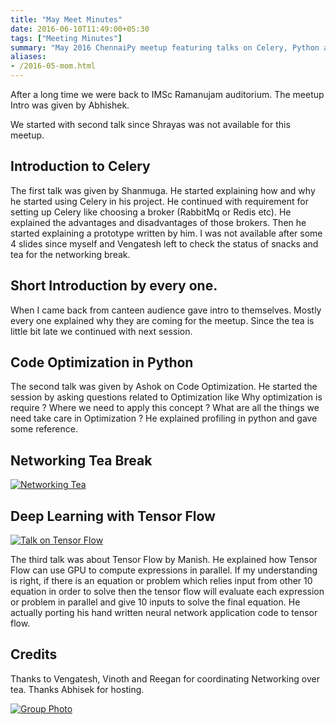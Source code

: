 ```yaml
---
title: "May Meet Minutes"
date: 2016-06-10T11:49:00+05:30
tags: ["Meeting Minutes"]
summary: "May 2016 ChennaiPy meetup featuring talks on Celery, Python applications, and discussions."
aliases:
- /2016-05-mom.html
---
```


After a long time we were back to IMSc Ramanujam auditorium.  The
meetup Intro was given by Abhishek.

We started with second talk since Shrayas was not available for this
meetup.

## Introduction to Celery

The first talk was given by Shanmuga. He started explaining how and
why he started using Celery in his project. He continued with
requirement for setting up Celery like choosing a broker (RabbitMq or
Redis etc). He explained the advantages and disadvantages of those
brokers. Then he started explaining a prototype written by him.  I was
not available after some 4 slides since myself and Vengatesh left to
check the status of snacks and tea for the networking break.

## Short Introduction by every one.

When I came back from canteen audience gave intro to themselves.
Mostly every one explained why they are coming for the meetup.
Since the tea is little bit late we continued with next session.

## Code Optimization in Python

The second talk was given by Ashok on Code Optimization.  He started
the session by asking questions related to Optimization like Why
optimization is require ? Where we need to apply this concept ?  What
are all the things we need take care in Optimization ?  He explained
profiling in python and gave some reference.

## Networking Tea Break

<a
href="https://a248.e.akamai.net/secure.meetupstatic.com/photos/event/1/7/1/3/600_450545907.jpeg"><img
src="https://a248.e.akamai.net/secure.meetupstatic.com/photos/event/1/7/1/3/event_450545907.jpeg"
alt="Networking Tea"/></a>

## Deep Learning with Tensor Flow

<a href="https://a248.e.akamai.net/secure.meetupstatic.com/photos/event/1/7/3/4/600_450545940.jpeg"><img
src="https://a248.e.akamai.net/secure.meetupstatic.com/photos/event/1/7/3/4/event_450545940.jpeg"
alt="Talk on Tensor Flow"/></a>

The third talk was about Tensor Flow by Manish.  He explained how
Tensor Flow can use GPU to compute expressions in parallel.  If my
understanding is right, if there is an equation or problem which
relies input from other 10 equation in order to solve then the tensor
flow will evaluate each expression or problem in parallel and give 10
inputs to solve the final equation.  He actually porting
his hand written neural network application code to tensor flow.

## Credits

Thanks to Vengatesh, Vinoth and Reegan for coordinating Networking
over tea.  Thanks Abhisek for hosting.

<a
href="https://a248.e.akamai.net/secure.meetupstatic.com/photos/event/1/7/5/1/600_450545969.jpeg"><img
src="https://a248.e.akamai.net/secure.meetupstatic.com/photos/event/1/7/5/1/event_450545969.jpeg"
alt="Group Photo"/></a>
